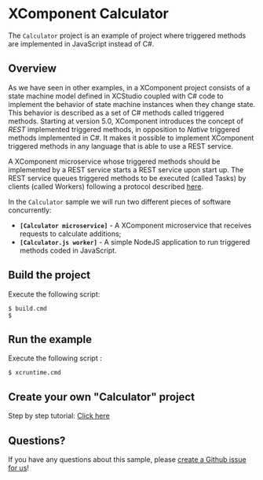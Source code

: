 # XComponent Calculator

The `Calculator` project is an example of project where triggered methods are implemented in JavaScript instead of C#.

## Overview

As we have seen in other examples, in a XComponent project consists of a state machine model defined in XCStudio coupled with C# code to implement the behavior of state machine instances when they change state. This behavior is described as a set of C# methods called triggered methods. Starting at version 5.0, XComponent introduces the concept of *REST* implemented triggered methods, in opposition to *Native* triggered methods implemented in C#. It makes it possible to implement XComponent triggered methods in any language that is able to use a REST service.

A XComponent microservice whose triggered methods should be implemented by a REST service starts a REST service upon start up. The REST service queues triggered methods to be executed (called Tasks) by clients (called Workers) following a protocol described [here](https://github.com/xcomponent/XComponent.Functions).

In the `Calculator` sample we will run two different pieces of software concurrently:
* **`[Calculator microservice]`** - A XComponent microservice that receives requests to calculate additions;
* **`[Calculator.js worker]`** - A simple NodeJS application to run triggered methods coded in JavaScript.

## Build the project

Execute the following script:
```
$ build.cmd
$ 
```

## Run the example

Execute the following script :
```
$ xcruntime.cmd
```

## Create your own "Calculator" project

Step by step tutorial: [Click here](documentation/README.md)

## Questions?

If you have any questions about this sample, please [create a Github issue for us](https://github.com/xcomponent/xcomponent/issues)!
